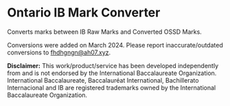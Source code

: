 # Ontario IB Mark Converter
Converts marks between IB Raw Marks and Converted OSSD Marks.

Conversions were added on March 2024. Please report inaccurate/outdated conversions to fhdhgngn@ah07.xyz.

**Disclaimer:** This work/product/service has been developed independently from and is not endorsed by the International Baccalaureate Organization. International Baccalaureate, Baccalauréat International, Bachillerato Internacional and IB are registered trademarks owned by the International Baccalaureate Organization.